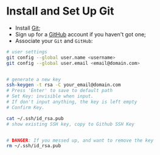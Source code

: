 # Install and Set Up Git

- Install [Git](https//git-scm.com);
- Sign up for a [GitHub](https://github.com) account if you haven't got one;
- Associate your `Git` and `GitHub`:

```bash
# user settings
git config --global user.name <username>
git config --global user.email <email@domain.com>


# generate a new key
ssh-keygen -t rsa -C your_email@domain.com
# Press 'Enter' to save to default path
# Set Key: invisible when input.
# If don't input anything, the key is left empty
# Confirm Key.

cat ~/.ssh/id_rsa.pub
# show existing SSH key, copy to Github SSH Key


# DANGER: If you messed up, and want to remove the key
rm ~/.ssh/id_rsa.pub
```
